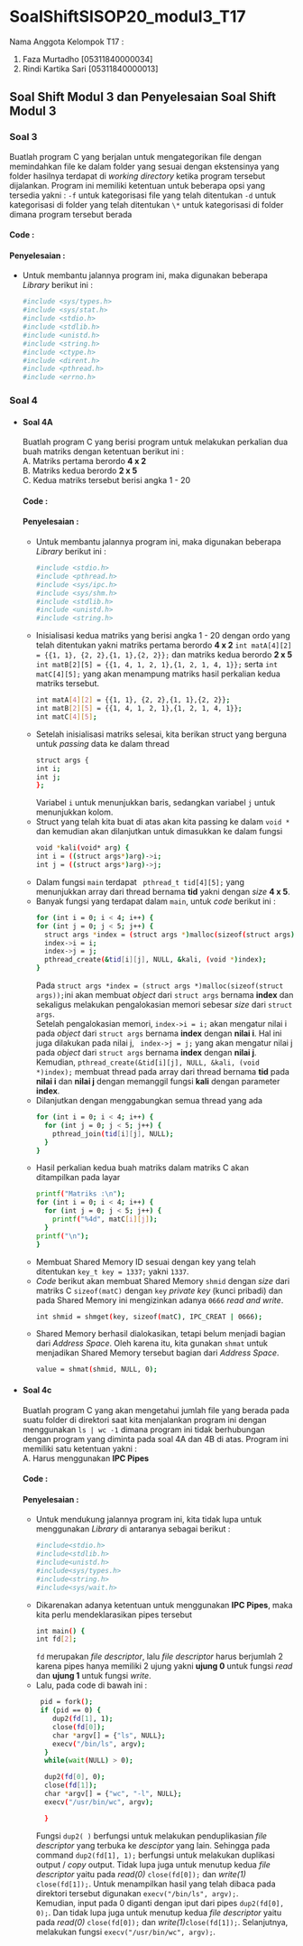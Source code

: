 # SoalShiftSISOP20_modul3_T17
Nama Anggota Kelompok T17 :
  1. Faza Murtadho [05311840000034]
  2. Rindi Kartika Sari [05311840000013]

## Soal Shift Modul 3 dan Penyelesaian Soal Shift Modul 3
### Soal 3
Buatlah program C yang berjalan untuk mengategorikan file dengan memindahkan file ke dalam folder yang sesuai dengan ekstensinya yang folder hasilnya terdapat di _working directory_ ketika program tersebut dijalankan. Program ini memiliki ketentuan untuk beberapa opsi yang tersedia yakni :
```-f``` untuk kategorisasi file yang telah ditentukan 
```-d``` untuk kategorisasi di folder yang telah ditentukan
```\*``` untuk kategorisasi di folder dimana program tersebut berada
  #### Code :
  #### Penyelesaian :
  * Untuk membantu jalannya program ini, maka digunakan beberapa _Library_ berikut ini :
    ```bash
    #include <sys/types.h>
    #include <sys/stat.h>
    #include <stdio.h>
    #include <stdlib.h>
    #include <unistd.h>
    #include <string.h>
    #include <ctype.h>
    #include <dirent.h>
    #include <pthread.h>
    #include <errno.h>
    ```
### Soal 4
* #### Soal 4A
  Buatlah program C yang berisi program untuk melakukan perkalian dua buah matriks dengan ketentuan berikut ini : <br>
  A. Matriks pertama berordo __4 x 2__ <br>
  B. Matriks kedua berordo __2 x 5__ <br>
  C. Kedua matriks tersebut berisi angka 1 - 20 <br>
  #### Code : 
  #### Penyelesaian :
  * Untuk membantu jalannya program ini, maka digunakan beberapa _Library_ berikut ini :
    ```bash
    #include <stdio.h>
    #include <pthread.h>
    #include <sys/ipc.h>
    #include <sys/shm.h>
    #include <stdlib.h>
    #include <unistd.h>
    #include <string.h>
    ```
  * Inisialisasi kedua matriks yang berisi angka 1 - 20 dengan ordo yang telah ditentukan yakni matriks pertama berordo __4 x 2__ ```int matA[4][2] = {{1, 1}, {2, 2},{1, 1},{2, 2}};``` dan matriks kedua berordo __2 x 5__ ```int matB[2][5] = {{1, 4, 1, 2, 1},{1, 2, 1, 4, 1}};``` serta ```int matC[4][5];``` yang akan menampung matriks hasil perkalian kedua matriks tersebut.
    ```bash
    int matA[4][2] = {{1, 1}, {2, 2},{1, 1},{2, 2}};
    int matB[2][5] = {{1, 4, 1, 2, 1},{1, 2, 1, 4, 1}};
    int matC[4][5];
    ```
  * Setelah inisialisasi matriks selesai, kita berikan struct yang berguna untuk _passing_ data ke dalam thread
    ```bash
    struct args {
    int i;
    int j;
    };
    ```
    Variabel ```i``` untuk menunjukkan baris, sedangkan variabel ```j``` untuk menunjukkan kolom.
  * Struct yang telah kita buat di atas akan kita passing ke dalam ```void *``` dan kemudian akan dilanjutkan untuk dimasukkan ke dalam fungsi
     ```bash 
     void *kali(void* arg) {
     int i = ((struct args*)arg)->i;
     int j = ((struct args*)arg)->j;
     ```
  * Dalam fungsi ```main``` terdapat ``` pthread_t tid[4][5];``` yang menunjukkan array dari thread bernama __tid__ yakni dengan _size_ __4 x 5__.
  * Banyak fungsi yang terdapat dalam ```main```, untuk _code_ berikut ini :
    ```bash
    for (int i = 0; i < 4; i++) {
    for (int j = 0; j < 5; j++) {
      struct args *index = (struct args *)malloc(sizeof(struct args));
      index->i = i;
      index->j = j;
      pthread_create(&tid[i][j], NULL, &kali, (void *)index);
    }
    ```
    Pada ```struct args *index = (struct args *)malloc(sizeof(struct args));```ini akan membuat _object_ dari ```struct args``` bernama __index__ dan sekaligus melakukan pengalokasian memori sebesar _size_ dari ```struct args```. <br>
    Setelah pengalokasian memori, ```index->i = i;``` akan mengatur nilai i pada _object_ dari ```struct args``` bernama __index__ dengan __nilai i__. Hal ini juga dilakukan pada nilai j, ``` index->j = j;``` yang akan mengatur nilai j pada _object_ dari ```struct args``` bernama __index__ dengan __nilai j__. <br>
    Kemudian, ```pthread_create(&tid[i][j], NULL, &kali, (void *)index);``` membuat thread pada array dari thread bernama __tid__ pada __nilai i__ dan __nilai j__ dengan memanggil fungsi __kali__ dengan parameter __index__. <br>  
  * Dilanjutkan dengan menggabungkan semua thread yang ada 
    ```bash
    for (int i = 0; i < 4; i++) {
      for (int j = 0; j < 5; j++) {
        pthread_join(tid[i][j], NULL);
      }
    }
    ```
  * Hasil perkalian kedua buah matriks dalam matriks C akan ditampilkan pada layar
    ```bash
    printf("Matriks :\n");
    for (int i = 0; i < 4; i++) {
      for (int j = 0; j < 5; j++) {
        printf("%4d", matC[i][j]);
      }
    printf("\n");
    }
  * Membuat Shared Memory ID sesuai dengan key yang telah ditentukan ```key_t key = 1337;``` yakni ```1337```.
  * _Code_ berikut akan membuat Shared Memory ```shmid``` dengan _size_ dari matriks C ```sizeof(matC)``` dengan ```key``` _private key_ (kunci pribadi) dan pada Shared Memory ini mengizinkan adanya ```0666``` _read and write_. 
    ```bash
    int shmid = shmget(key, sizeof(matC), IPC_CREAT | 0666);
    ```
  * Shared Memory berhasil dialokasikan, tetapi belum menjadi bagian dari _Address Space_. Oleh karena itu, kita gunakan ```shmat``` untuk menjadikan Shared Memory tersebut bagian dari _Address Space_. 
    ```bash
    value = shmat(shmid, NULL, 0);
    ```
* #### Soal 4c
  Buatlah program C yang akan mengetahui jumlah file yang berada pada suatu folder di direktori saat kita menjalankan program ini dengan menggunakan ```ls | wc -1``` dimana program ini tidak berhubungan dengan program yang diminta pada soal 4A dan 4B di atas. Program ini memiliki satu ketentuan yakni : <br>
  A. Harus menggunakan __IPC Pipes__
  #### Code :
  #### Penyelesaian :
  * Untuk mendukung jalannya program ini, kita tidak lupa untuk menggunakan _Library_ di antaranya sebagai berikut :
    ```bash
    #include<stdio.h>
    #include<stdlib.h>
    #include<unistd.h>
    #include<sys/types.h>
    #include<string.h>
    #include<sys/wait.h>
    ```
  * Dikarenakan adanya ketentuan untuk menggunakan __IPC Pipes__, maka kita perlu mendeklarasikan pipes tersebut 
    ```bash
    int main() {
    int fd[2];
    ```
    ```fd``` merupakan _file descriptor_, lalu _file descriptor_ harus berjumlah 2 karena pipes hanya memiliki 2 ujung yakni __ujung 0__ untuk fungsi _read_ dan __ujung 1__ untuk fungsi _write_.
  * Lalu, pada code di bawah ini :
    ```bash
     pid = fork();
     if (pid == 0) {
        dup2(fd[1], 1);
        close(fd[0]);
        char *argv[] = {"ls", NULL};
        execv("/bin/ls", argv);
      }
      while(wait(NULL) > 0);

      dup2(fd[0], 0);
      close(fd[1]);
      char *argv[] = {"wc", "-l", NULL};
      execv("/usr/bin/wc", argv);

      }
      ```
      Fungsi ```dup2( )``` berfungsi untuk melakukan penduplikasian _file descriptor_ yang terbuka ke _desciptor_ yang lain. Sehingga pada command ```dup2(fd[1], 1);``` berfungsi untuk melakukan duplikasi output / _copy_ output. Tidak lupa juga untuk menutup kedua _file descriptor_ yaitu pada _read(0)_ ```close(fd[0]);``` dan _write(1)_ ```close(fd[1]);```. Untuk menampilkan hasil yang telah dibaca pada direktori tersebut digunakan ```execv("/bin/ls", argv);```.<br>
      Kemudian, input pada 0 diganti dengan iput dari pipes ```dup2(fd[0], 0);```. Dan tidak lupa juga untuk menutup kedua _file descriptor_ yaitu pada _read(0)_ ```close(fd[0]);``` dan _write(1)_```close(fd[1]);```. Selanjutnya, melakukan fungsi ```execv("/usr/bin/wc", argv);```.
      

